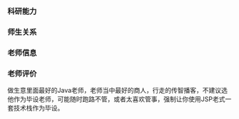 ### 科研能力

### 师生关系

### 老师信息

### 老师评价
做生意里面最好的Java老师，老师当中最好的商人，行走的传智播客，不建议选他作为毕设老师，可能随时跑路不管，或者太喜欢管事，强制让你使用JSP老式一套技术栈作为毕设。